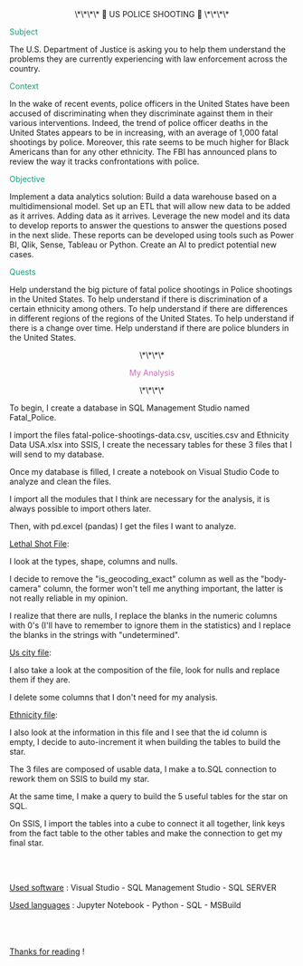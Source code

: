 <center>\*\*\*\* 👮 US POLICE SHOOTING 👮 \*\*\*\*</center>

<p style="color:#139C77">Subject</p>

The U.S. Department of Justice is asking you to help them understand the problems
they are currently experiencing with law enforcement across the country.

<p style="color:#139C77">Context</p>

In the wake of recent events, police officers in the United States have been accused of discriminating
when they discriminate against them in their various interventions.
Indeed, the trend of police officer deaths in the United States appears to be in
increasing, with an average of 1,000 fatal shootings by police.
Moreover, this rate seems to be much higher for Black Americans than for any other ethnicity.
The FBI has announced plans to review the way it tracks confrontations
with police.

<p style="color:#139C77">Objective</p>

Implement a data analytics solution:
Build a data warehouse based on a multidimensional model.
Set up an ETL that will allow new data to be added as it arrives.
Adding data as it arrives.
Leverage the new model and its data to develop reports to answer the questions
to answer the questions posed in the next slide.
These reports can be developed using tools such as Power BI, Qlik, Sense, Tableau or Python.
Create an AI to predict potential new cases.

<p style="color:#139C77">Quests</p>

Help understand the big picture of fatal police shootings in
Police shootings in the United States.
To help understand if there is discrimination of a certain ethnicity among
others.
To help understand if there are differences in different regions of the
regions of the United States.
To help understand if there is a change over time.
Help understand if there are police blunders in the United States.

<center>\*\*\*\* <p style="color:#D06AB9">My Analysis</p> \*\*\*\*</center>

To begin, I create a database in SQL Management Studio named Fatal_Police.

I import the files fatal-police-shootings-data.csv, uscities.csv and Ethnicity Data USA.xlsx into SSIS, I create the necessary tables for these 3 files that I will send to my database.

Once my database is filled, I create a notebook on Visual Studio Code to analyze and clean the files.

I import all the modules that I think are necessary for the analysis, it is always possible to import others later.

Then, with pd.excel (pandas) I get the files I want to analyze.

<u>Lethal Shot File</u>:

I look at the types, shape, columns and nulls.

I decide to remove the "is_geocoding_exact" column as well as the "body-camera" column, the former won't tell me anything important, the latter is not really reliable in my opinion.

I realize that there are nulls, I replace the blanks in the numeric columns with 0's (I'll have to remember to ignore them in the statistics) and I replace the blanks in the strings with "undetermined".

<u>Us city file</u>:

I also take a look at the composition of the file, look for nulls and replace them if they are.

I delete some columns that I don't need for my analysis.

<u>Ethnicity file</u>:

I also look at the information in this file and I see that the id column is empty, I decide to auto-increment it when building the tables to build the star.

The 3 files are composed of usable data, I make a to.SQL connection to rework them on SSIS to build my star.

At the same time, I make a query to build the 5 useful tables for the star on SQL.

On SSIS, I import the tables into a cube to connect it all together, link keys from the fact table to the other tables and make the connection to get my final star.

<br><br>

<u>Used software</u> :
Visual Studio -
SQL Management Studio -
SQL SERVER

<u>Used languages</u> :
Jupyter Notebook -
Python - SQL -
MSBuild

<br><br><br>
<u>Thanks for reading</u> !